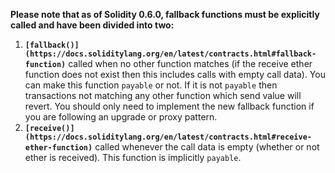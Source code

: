 **Please note that as of Solidity 0.6.0, fallback functions must be explicitly called and have been divided into two:**

1. **`[fallback()](https://docs.soliditylang.org/en/latest/contracts.html#fallback-function)`** called when no other function matches (if the receive ether function does not exist then this includes calls with empty call data). You can make this function `payable` or not. If it is not `payable` then transactions not matching any other function which send value will revert. You should only need to implement the new fallback function if you are following an upgrade or proxy pattern.
2. **`[receive()](https://docs.soliditylang.org/en/latest/contracts.html#receive-ether-function)`** called whenever the call data is empty (whether or not ether is received). This function is implicitly `payable`.
